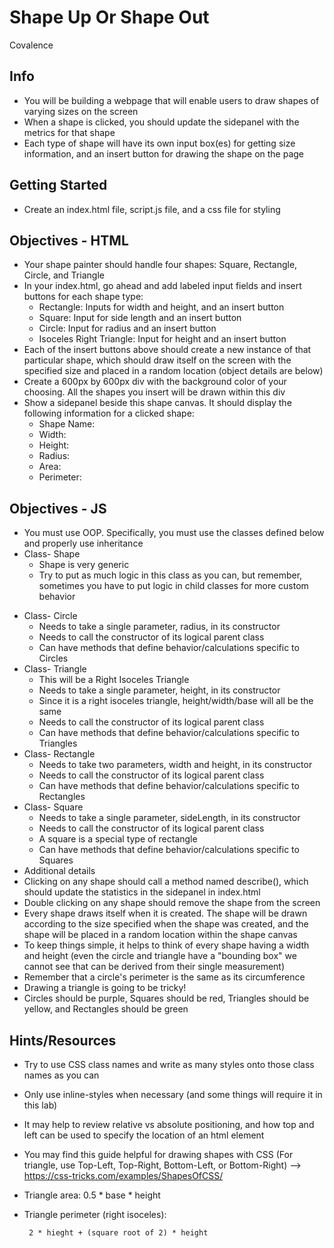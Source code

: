 # Shape Up Or Shape Out
Covalence

## Info
* You will be building a webpage that will enable users to draw shapes of varying sizes on the screen
* When a shape is clicked, you should update the sidepanel with the metrics for that shape
* Each type of shape will have its own input box(es) for getting size information, and an insert button for drawing the shape on the page

## Getting Started
* Create an index.html file, script.js file, and a css file for styling

## Objectives - HTML
* Your shape painter should handle four shapes: Square, Rectangle, Circle, and Triangle
* In your index.html, go ahead and add labeled input fields and insert buttons for each shape type:
    * Rectangle: Inputs for width and height, and an insert button
    * Square: Input for side length and an insert button
    * Circle: Input for radius and an insert button
    * Isoceles Right Triangle: Input for height and an insert button
* Each of the insert buttons above should create a new instance of that particular shape, which should draw itself on the screen with the specified size and placed in a random location (object details are below)
* Create a 600px by 600px div with the background color of your choosing. All the shapes you insert will be drawn within this div
* Show a sidepanel beside this shape canvas. It should display the following information for a clicked shape:
    * Shape Name:
    * Width:
    * Height:
    * Radius:
    * Area:
    * Perimeter:

## Objectives - JS
* You must use OOP. Specifically, you must use the classes defined below and properly use inheritance
* Class- Shape
  - Shape is very generic
  - Try to put as much logic in this class as you can, but remember, sometimes you have to put logic in child classes for more custom behavior
 - Class- Circle
   - Needs to take a single parameter, radius, in its constructor
   - Needs to call the constructor of its logical parent class
   - Can have methods that define behavior/calculations specific to Circles
 - Class- Triangle
   - This will be a Right Isoceles Triangle
   - Needs to take a single parameter, height, in its constructor
   - Since it is a right isoceles triangle, height/width/base will all be the same
   - Needs to call the constructor of its logical parent class
   - Can have methods that define behavior/calculations specific to Triangles
 - Class- Rectangle
   - Needs to take two parameters, width and height, in its constructor
   - Needs to call the constructor of its logical parent class
   - Can have methods that define behavior/calculations specific to Rectangles
 - Class- Square
   - Needs to take a single parameter, sideLength, in its constructor
   - Needs to call the constructor of its logical parent class
   - A square is a special type of rectangle
   - Can have methods that define behavior/calculations specific to Squares
 - Additional details
  - Clicking on any shape should call a method named describe(), which should update the statistics in the sidepanel in index.html
   - Double clicking on any shape should remove the shape from the screen
   - Every shape draws itself when it is created. The shape will be drawn according to the size specified when the shape was created, and the shape will be placed in a random location within the shape canvas
   - To keep things simple, it helps to think of every shape having a width and height (even the circle and triangle have a "bounding box" we cannot see that can be derived from their single measurement)
   - Remember that a circle's perimeter is the same as its circumference
   - Drawing a triangle is going to be tricky!
   - Circles should be purple, Squares should be red, Triangles should be yellow, and Rectangles should be green

  ## Hints/Resources
 - Try to use CSS class names and write as many styles onto those class names as you can
 - Only use inline-styles when necessary (and some things will require it in this lab)
 - It may help to review relative vs absolute positioning, and how top and left can be used to specify the location of an html element
 - You may find this guide helpful for drawing shapes with CSS (For triangle, use Top-Left, Top-Right, Bottom-Left, or Bottom-Right) --> https://css-tricks.com/examples/ShapesOfCSS/
 - Triangle area: 0.5 * base * height
 - Triangle perimeter (right isoceles):

        2 * hieght + (square root of 2) * height